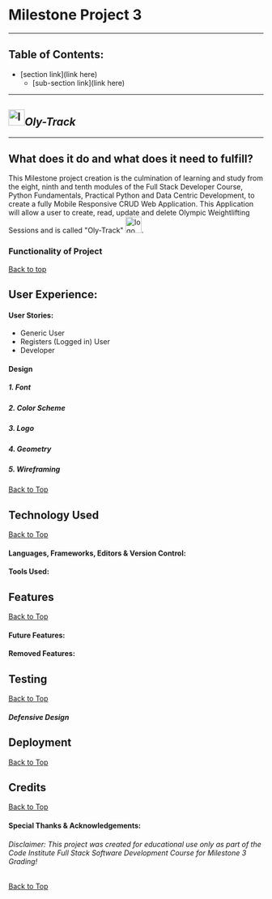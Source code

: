 # Milestone Project 3
***

## Table of Contents:
* [section link](link here)
    * [sub-section link](link here)

***

## <img src="https://github.com/auxfuse/Milestone3/blob/master/static/images/Oly-Track-Logo.png" alt="logo" title="Oly-Track Logo" width="32" height="32">_Oly-Track_

***

## What does it do and what does it need to fulfill?
This Milestone project creation is the culmination of learning and study from the eight, ninth and tenth modules of the Full Stack Developer Course, Python Fundamentals, Practical Python and Data Centric Development, to create a fully Mobile Responsive CRUD Web Application. This Application will allow a user to create, read, update and delete Olympic Weightlifting Sessions and is called "Oly-Track" <img src="https://github.com/auxfuse/Milestone3/blob/master/static/images/Oly-Track-Logo.png" alt="logo" title="Oly-Track Logo" width="32" height="32">.

### Functionality of Project


[Back to top](#table-of-contents)

## User Experience:

#### User Stories:
* Generic User
* Registers (Logged in) User
* Developer

#### Design

##### 1. Font
##### 2. Color Scheme
##### 3. Logo
##### 4. Geometry
##### 5. Wireframing

[Back to Top](#table-of-contents)

## Technology Used

[Back to Top](#table-of-contents)

#### Languages, Frameworks, Editors & Version Control:

#### Tools Used:

## Features

[Back to Top](#table-of-contents)

#### Future Features:

#### Removed Features:

## Testing

[Back to Top](#table-of-contents)

##### Defensive Design

## Deployment

[Back to Top](#table-of-contents)

## Credits

[Back to Top](#table-of-contents)

#### Special Thanks & Acknowledgements:

###### <i>Disclaimer: This project was created for educational use only as part of the Code Institute Full Stack Software Development Course for Milestone 3 Grading!</i>

[Back to Top](#table-of-contents)